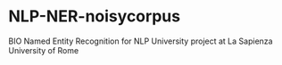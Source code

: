 # NLP-NER-noisycorpus
BIO Named Entity Recognition for NLP University project at La Sapienza University of Rome
